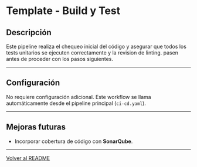 # Template - Build y Test

## Descripción
Este pipeline realiza el chequeo inicial del código y asegurar que todos los tests unitarios se ejecuten correctamente y la revision de linting. pasen antes de proceder con los pasos siguientes.

---

## Configuración
No requiere configuración adicional. Este workflow se llama automáticamente desde el pipeline principal (`ci-cd.yaml`).

---

## Mejoras futuras
- Incorporar cobertura de código con **SonarQube**.

---

[Volver al README](../README.md)
